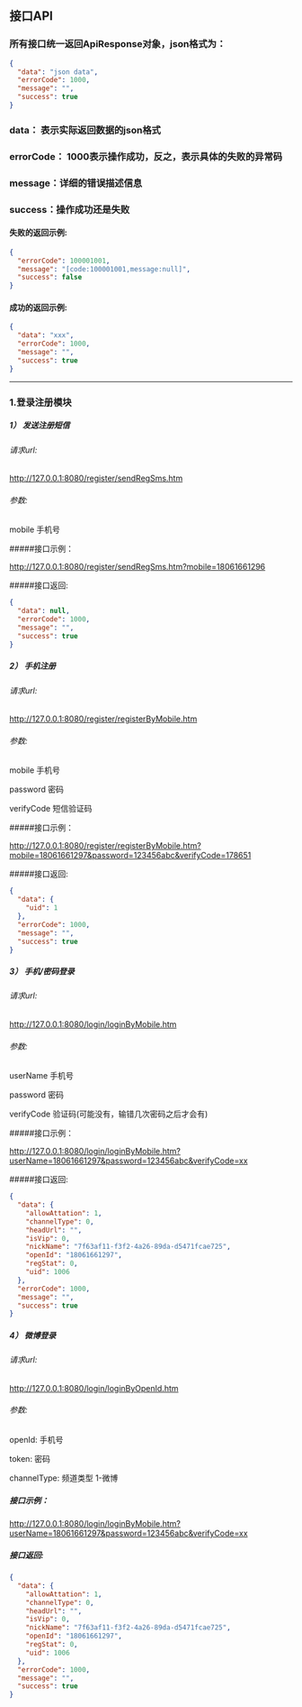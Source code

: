 ## 接口API

### 所有接口统一返回ApiResponse对象，json格式为：
```json
{
  "data": "json data",
  "errorCode": 1000,
  "message": "",
  "success": true
}
```

### data： 表示实际返回数据的json格式
### errorCode： 1000表示操作成功，反之，表示具体的失败的异常码
### message：详细的错误描述信息
### success：操作成功还是失败

#### 失败的返回示例:
```json
{
  "errorCode": 100001001,
  "message": "[code:100001001,message:null]",
  "success": false
}
```

#### 成功的返回示例:
```json
{
  "data": "xxx",
  "errorCode": 1000,
  "message": "",
  "success": true
}
```

--------- 
### 1.登录注册模块

##### 1）  发送注册短信

###### 请求url:
http://127.0.0.1:8080/register/sendRegSms.htm
###### 参数:
mobile 手机号 

#####接口示例：

http://127.0.0.1:8080/register/sendRegSms.htm?mobile=18061661296

#####接口返回:
```json
{
  "data": null,
  "errorCode": 1000,
  "message": "",
  "success": true
}
```

##### 2）  手机注册
  
###### 请求url:
http://127.0.0.1:8080/register/registerByMobile.htm
###### 参数:
mobile 手机号 

password 密码

verifyCode 短信验证码

#####接口示例：

http://127.0.0.1:8080/register/registerByMobile.htm?mobile=18061661297&password=123456abc&verifyCode=178651

#####接口返回:
```json
{
  "data": {
    "uid": 1
  },
  "errorCode": 1000,
  "message": "",
  "success": true
}
```

##### 3）  手机/密码登录
  
###### 请求url:
http://127.0.0.1:8080/login/loginByMobile.htm
###### 参数:

userName 手机号 

password 密码

verifyCode 验证码(可能没有，输错几次密码之后才会有)

#####接口示例：

http://127.0.0.1:8080/login/loginByMobile.htm?userName=18061661297&password=123456abc&verifyCode=xx

#####接口返回:
```json
{
  "data": {
    "allowAttation": 1,
    "channelType": 0,
    "headUrl": "",
    "isVip": 0,
    "nickName": "7f63af11-f3f2-4a26-89da-d5471fcae725",
    "openId": "18061661297",
    "regStat": 0,
    "uid": 1006
  },
  "errorCode": 1000,
  "message": "",
  "success": true
}
```

##### 4） 微博登录
  
###### 请求url:
http://127.0.0.1:8080/login/loginByOpenId.htm
###### 参数:
openId: 手机号 

token: 密码

channelType:  频道类型  1-微博

##### 接口示例：

http://127.0.0.1:8080/login/loginByMobile.htm?userName=18061661297&password=123456abc&verifyCode=xx

##### 接口返回:
```json
{
  "data": {
    "allowAttation": 1,
    "channelType": 0,
    "headUrl": "",
    "isVip": 0,
    "nickName": "7f63af11-f3f2-4a26-89da-d5471fcae725",
    "openId": "18061661297",
    "regStat": 0,
    "uid": 1006
  },
  "errorCode": 1000,
  "message": "",
  "success": true
}
```

